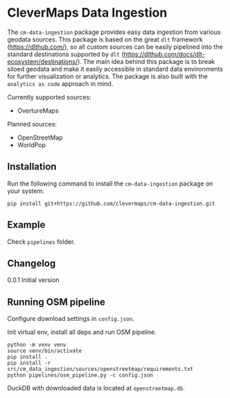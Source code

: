 # CleverMaps Data Ingestion

The `cm-data-ingestion` package provides easy data ingestion from various geodata sources. This package is based on the great `dlt` framework (https://dlthub.com/), so all custom sources can be easily pipelined into the standard destinations supported by `dlt` (https://dlthub.com/docs/dlt-ecosystem/destinations/). The main idea behind this package is to break siloed geodata and make it easily accessible in standard data environments for further visualization or analytics. The package is also built with the `analytics as code` approach in mind.

Currently supported sources:
* OvertureMaps

Planned sources:
* OpenStreetMap
* WorldPop

## Installation

Run the following command to install the `cm-data-ingestion` package on your system:

    pip install git+https://github.com/clevermaps/cm-data-ingestion.git

## Example

Check `pipelines` folder.

## Changelog

0.0.1 Initial version


## Running OSM pipeline

Configure download settings in `config.json`.

Init virtual env, install all deps and run OSM pipeline.
```
python -m venv venv
source venv/bin/activate
pip install .
pip install -r src/cm_data_ingestion/sources/openstreetmap/requirements.txt
python pipelines/osm_pipeline.py -c config.json
```

DuckDB with downloaded data is located at `openstreetmap.db`.
